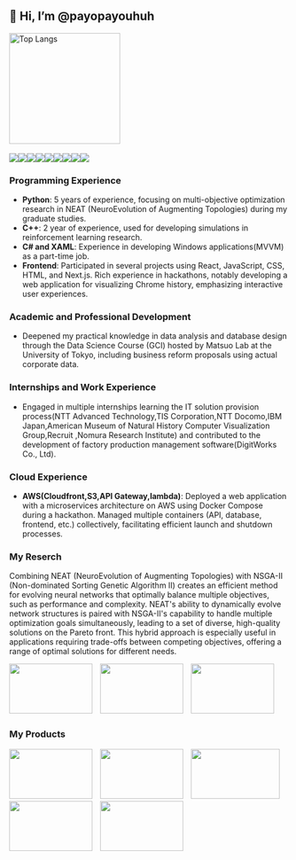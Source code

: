 ## 👋 Hi, I’m @payopayouhuh

<img alt="Top Langs" height="200px" src="https://github-readme-stats.vercel.app/api/top-langs/?username=payopayouhuh&layout=compact&show_icons=true&theme=prussian" />&nbsp;&nbsp;

<img src="https://img.shields.io/badge/Javascript-276DC3.svg?logo=javascript&style=flat"><img src="https://img.shields.io/badge/-Python-F9DC3E.svg?logo=python&style=flat"><img src="https://img.shields.io/badge/-CSS3-1572B6.svg?logo=css3&style=flat"><img src="https://img.shields.io/badge/-HTML5-333.svg?logo=html5&style=flat"><img src="https://img.shields.io/badge/-Flask-000000.svg?logo=flask&style=flat"><img src="https://img.shields.io/badge/-Bootstrap-563D7C.svg?logo=bootstrap&style=flat"><img src="https://img.shields.io/badge/-React-555.svg?logo=react&style=flat"><img src="https://img.shields.io/badge/-Amazon%20AWS-232F3E.svg?logo=amazon-aws&style=flat"><img src="https://img.shields.io/badge/-Docker-EEE.svg?logo=docker&style=flat">

### Programming Experience
- **Python**: 5 years of experience, focusing on multi-objective optimization research in NEAT (NeuroEvolution of Augmenting Topologies) during my graduate studies.
- **C++**: 2 year of experience, used for developing simulations in reinforcement learning research.
- **C# and XAML**: Experience in developing Windows applications(MVVM) as a part-time job.
- **Frontend**: Participated in several projects using React, JavaScript, CSS, HTML, and Next.js. Rich experience in hackathons, notably developing a web application for visualizing Chrome history, emphasizing interactive user experiences.

### Academic and Professional Development
- Deepened my practical knowledge in data analysis and database design through the Data Science Course (GCI) hosted by Matsuo Lab at the University of Tokyo, including business reform proposals using actual corporate data.

### Internships and Work Experience
- Engaged in multiple internships learning the IT solution provision process(NTT Advanced Technology,TIS Corporation,NTT Docomo,IBM Japan,American Museum of Natural History Computer Visualization Group,Recruit ,Nomura Research Institute) and contributed to the development of factory production management software(DigitWorks Co., Ltd).


### Cloud Experience
- **AWS(Cloudfront,S3,API Gateway,lambda)**: Deployed a web application with a microservices architecture on AWS using Docker Compose during a hackathon. Managed multiple containers (API, database, frontend, etc.) collectively, facilitating efficient launch and shutdown processes.

### My Reserch

Combining NEAT (NeuroEvolution of Augmenting Topologies) with NSGA-II (Non-dominated Sorting Genetic Algorithm II) creates an efficient method for evolving neural networks that optimally balance multiple objectives, such as performance and complexity. NEAT's ability to dynamically evolve network structures is paired with NSGA-II's capability to handle multiple optimization goals simultaneously, leading to a set of diverse, high-quality solutions on the Pareto front. This hybrid approach is especially useful in applications requiring trade-offs between competing objectives, offering a range of optimal solutions for different needs.

<img src="https://github.com/payopayouhuh/payopayouhuh/assets/134220954/aad619a6-a293-4d07-9fa1-bf0267906ea5" width="150" height="90">　<img src="https://github.com/payopayouhuh/payopayouhuh/assets/134220954/8e1010eb-0940-4633-82d5-9718ba0957b9" width="150" height="90">　<img src="https://github.com/payopayouhuh/payopayouhuh/assets/134220954/49383c5f-a37a-4b0f-8251-2cd50e398641" width="150" height="90">


### My Products
<img src="https://github.com/payopayouhuh/payopayouhuh/assets/134220954/53090af8-6a3d-451b-9cb7-d8f62a748d61" width="150" height="90">　<img src="https://github.com/payopayouhuh/payopayouhuh/assets/134220954/705ecc84-7359-475e-b36e-3d2a3845c106" width="150" height="90">　<img src="https://github.com/payopayouhuh/payopayouhuh/assets/134220954/52836270-3735-437d-acdd-d0c21020d33b" width="160" height="90">　<img src="https://github.com/payopayouhuh/payopayouhuh/assets/134220954/545d1f1d-3acd-41fc-ad02-277588ebb881" width="150" height="90">　<img src="https://github.com/payopayouhuh/payopayouhuh/assets/134220954/fadf1727-b707-4680-9d65-ddc9cc2db55d" width="150" height="90">








